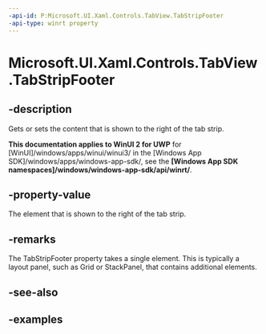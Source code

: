 ```yaml
---
-api-id: P:Microsoft.UI.Xaml.Controls.TabView.TabStripFooter
-api-type: winrt property
---
```


# Microsoft.UI.Xaml.Controls.TabView.TabStripFooter

<!--
public object TabStripFooter { get; set; }
-->

## -description

Gets or sets the content that is shown to the right of the tab strip.

**This documentation applies to WinUI 2 for UWP** for [WinUI]/windows/apps/winui/winui3/ in the [Windows App SDK]/windows/apps/windows-app-sdk/, see the **[Windows App SDK namespaces]/windows/windows-app-sdk/api/winrt/**.

## -property-value

The element that is shown to the right of the tab strip.

## -remarks

The TabStripFooter property takes a single element. This is typically a layout panel, such as Grid or StackPanel, that contains additional elements.

## -see-also

## -examples

